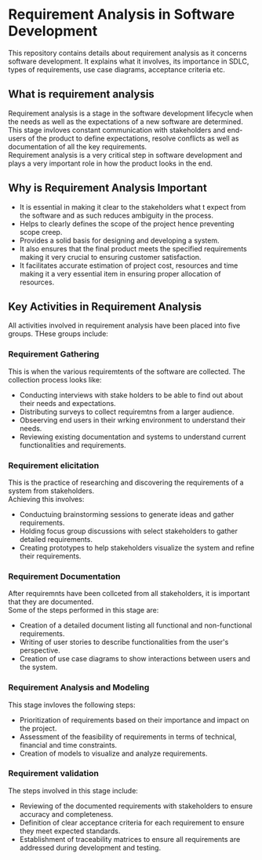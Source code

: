 # Requirement Analysis in Software Development  

This repository contains details about requirement analysis as it concerns software development. It explains what it involves, its importance in SDLC, types of requirements, use case diagrams, acceptance criteria etc.

## What is requirement analysis

Requirement analysis is a stage in the software development lifecycle when the needs as well as the expectations of a new software are determined.  
This stage invloves constant communication with stakeholders and end-users of the product to define expectations, resolve conflicts as well as documentation of all the key requirements.  
Requirement analysis is a very critical step in software development and plays a very important role in how the product looks in the end.  

## Why is Requirement Analysis Important

- It is essential in making it clear to the stakeholders what t expect from the software and as  such reduces ambiguity in the process.  
- Helps to clearly defines the scope of the project hence preventing scope creep.  
- Provides a solid basis for designing and developing a system.  
- It also ensures that the final product meets the specified requirements making it very crucial to ensuring customer satisfaction.  
- It facilitates accurate estimation of project cost, resources and time making it a very essential item in ensuring proper allocation of resources.  

## Key Activities in Requirement Analysis  

All activities involved in requirement analysis have been placed into five groups. THese groups include:  

### Requirement Gathering  

This is when the various requiremtents of the software are collected. The collection process looks like:  

- Conducting interviews with stake holders to be able to find out about their needs and expectations.  
- Distributing surveys to collect requiremtns from a larger audience.  
- Obseerving end users in their wrking environment to understand their needs.  
- Reviewing existing documentation and systems to understand current functionalities and requirements.

### Requirement elicitation

This is the practice of researching and discovering the requirements of a system from stakeholders.  
Achieving this involves:  

- Conductuing brainstorming sessions to generate ideas and gather requirements.  
- Holding focus group discussions with select stakeholders to gather detailed requirements.  
- Creating prototypes to help stakeholders visualize the system and refine their requirements.  

### Requirement Documentation

After requiremnts have been collceted from all stakeholders, it is important that they are documented.  
Some of the steps performed in this stage are:  

- Creation of  a detailed document listing all functional and non-functional requirements.  
- Writing of user stories to describe functionalities from the user's perspective.  
- Creation of use case diagrams to show interactions between users and the system.  

### Requirement Analysis and Modeling

This stage invloves the following steps:  

- Prioritization of requirements based on their importance and impact on the project.  
- Assessment of the feasibility of requirements in terms of technical, financial and time constraints.  
- Creation of models to visualize and analyze requirements.  

### Requirement validation

The steps involved in this stage include:  

- Reviewing of the documented requirements with stakeholders to ensure accuracy and completeness.  
- Definition of clear acceptance criteria for each requirement to ensure they meet expected standards.  
- Establishment of traceability matrices to ensure all requirements are addressed during development and testing.  
